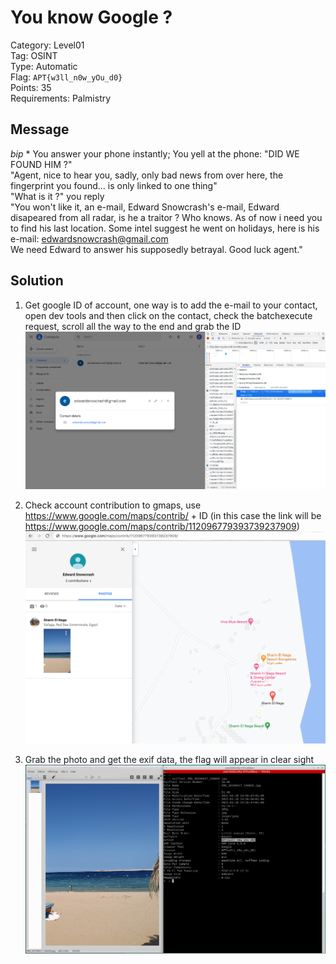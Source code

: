 # You know Google ?

Category: Level01  
Tag: OSINT  
Type: Automatic  
Flag: `APT{w3ll_n0w_yOu_d0}`  
Points: 35  
Requirements: Palmistry

## Message

*bip* \* You answer your phone instantly; You yell at the phone: "DID WE FOUND HIM ?"  
"Agent, nice to hear you, sadly, only bad news from over here, the fingerprint you found... is only linked to one thing"  
"What is it ?" you reply  
"You won't like it, an e-mail, Edward Snowcrash's e-mail, Edward disapeared from all radar, is he a traitor ? Who knows. As of now i need you to find his last location. Some intel suggest he went on holidays, here is his e-mail: edwardsnowcrash@gmail.com  
We need Edward to answer his supposedly betrayal. Good luck agent."

## Solution

1. Get google ID of account, one way is to add the e-mail to your contact, open dev tools and then click on the contact, check the batchexecute request, scroll all the way to the end and grab the ID  
![contact](contact.png)

2. Check account contribution to gmaps, use https://www.google.com/maps/contrib/ + ID (in this case the link will be https://www.google.com/maps/contrib/112096779393739237909)  
![contribution_gmaps](contribution_gmaps.png)

3. Grab the photo and get the exif data, the flag will appear in clear sight  
![exif_data_on_image](exif_data_on_image.png)
